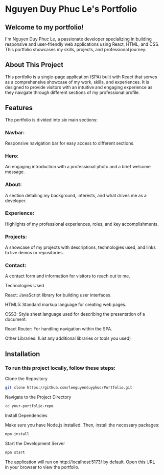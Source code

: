 # Nguyen Duy Phuc Le's Portfolio


## Welcome to my portfolio! 

I'm Nguyen Duy Phuc Le, a passionate developer specializing in building responsive and user-friendly web applications using React, HTML, and CSS. This portfolio showcases my skills, projects, and professional journey.


## About This Project

This portfolio is a single-page application (SPA) built with React that serves as a comprehensive showcase of my work, skills, and experiences. It is designed to provide visitors with an intuitive and engaging experience as they navigate through different sections of my professional profile.

## Features

The portfolio is divided into six main sections:


### Navbar:

Responsive navigation bar for easy access to different sections.


###  Hero:

An engaging introduction with a professional photo and a brief welcome message.


### About:

A section detailing my background, interests, and what drives me as a developer.


### Experience:

Highlights of my professional experiences, roles, and key accomplishments.


###  Projects:

A showcase of my projects with descriptions, technologies used, and links to live demos or repositories.


### Contact:

A contact form and information for visitors to reach out to me.

Technologies Used

React: JavaScript library for building user interfaces.

HTML5: Standard markup language for creating web pages.

CSS3: Style sheet language used for describing the presentation of a document.

React Router: For handling navigation within the SPA.

Other Libraries: (List any additional libraries or tools you used)


## Installation

### To run this project locally, follow these steps:

Clone the Repository

```bash
git clone https://github.com/lenguyenduyphuc/Portfolio.git
```

Navigate to the Project Directory

```bash
cd your-portfolio-repo
```
Install Dependencies

Make sure you have Node.js installed. Then, install the necessary packages:

``` bash
npm install
```
Start the Development Server

``` bash
npm start
```
The application will run on http://localhost:5173/ by default. Open this URL in your browser to view the portfolio.

